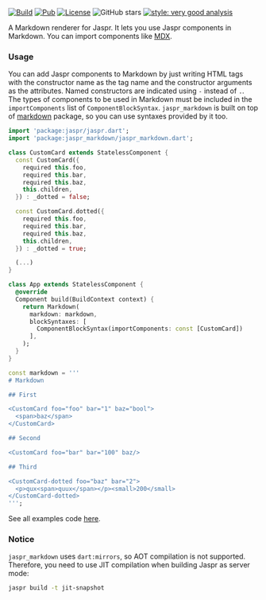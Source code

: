 [![Build](https://img.shields.io/github/actions/workflow/status/siesdart/jaspr_markdown/build.yml)](https://github.com/siesdart/jaspr_markdown/actions/workflows/build.yml)
[![Pub](https://img.shields.io/pub/v/jaspr_markdown)](https://pub.dev/packages/jaspr_markdown)
[![License](https://img.shields.io/github/license/siesdart/jaspr_markdown?color=blue)](https://github.com/siesdart/jaspr_markdown/blob/main/LICENSE)
![GitHub stars](https://img.shields.io/github/stars/siesdart/jaspr_markdown?style=flat&label=stars&labelColor=333940&color=8957e5&logo=github)
[![style: very good analysis](https://img.shields.io/badge/style-very_good_analysis-B22C89.svg)](https://pub.dev/packages/very_good_analysis)

A Markdown renderer for Jaspr. It lets you use Jaspr components in Markdown. You can import components like [MDX](https://mdxjs.com/).

### Usage

You can add Jaspr components to Markdown by just writing HTML tags with the constructor name as the tag name and the constructor arguments as the attributes. Named constructors are indicated using `-` instead of `.`. The types of components to be used in Markdown must be included in the `importComponents` list of `ComponentBlockSyntax`. `jaspr_markdown` is built on top of [markdown](https://pub.dev/packages/markdown) package, so you can use syntaxes provided by it too.

```dart
import 'package:jaspr/jaspr.dart';
import 'package:jaspr_markdown/jaspr_markdown.dart';

class CustomCard extends StatelessComponent {
  const CustomCard({
    required this.foo,
    required this.bar,
    required this.baz,
    this.children,
  }) : _dotted = false;

  const CustomCard.dotted({
    required this.foo,
    required this.bar,
    required this.baz,
    this.children,
  }) : _dotted = true;

  (...)
}

class App extends StatelessComponent {
  @override
  Component build(BuildContext context) {
    return Markdown(
      markdown: markdown,
      blockSyntaxes: [
        ComponentBlockSyntax(importComponents: const [CustomCard])
      ],
    );
  }
}

const markdown = '''
# Markdown

## First

<CustomCard foo="foo" bar="1" baz="bool">
  <span>baz</span>
</CustomCard>

## Second

<CustomCard foo="bar" bar="100" baz/>

## Third

<CustomCard-dotted foo="baz" bar="2">
  <p>qux<span>quux</span></p><small>200</small>
</CustomCard-dotted>
''';
```

See all examples code [here](example).

### Notice

`jaspr_markdown` uses `dart:mirrors`, so AOT compilation is not supported. Therefore, you need to use JIT compilation when building Jaspr as server mode:

```bash
jaspr build -t jit-snapshot
```

